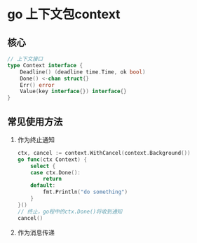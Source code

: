 # go 上下文包context

## 核心
```go
// 上下文接口
type Context interface {
    Deadline() (deadline time.Time, ok bool)
    Done() <-chan struct{}
    Err() error
    Value(key interface{}) interface{}
}
```
## 常见使用方法
1. 作为终止通知
    ```go
    ctx, cancel := context.WithCancel(context.Background())
    go func(ctx Context) {
        select {
        case ctx.Done():
            return
        default:
            fmt.Println("do something")
        }
    }()
    // 终止，go程中的ctx.Done()将收到通知
    cancel()
    ```
2. 作为消息传递
    ```go

    ```